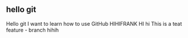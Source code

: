 ## hello git
Hello git
I want to learn how to use GitHub
HIHIFRANK
HI
hi
This is a teat
feature - branch
hihih